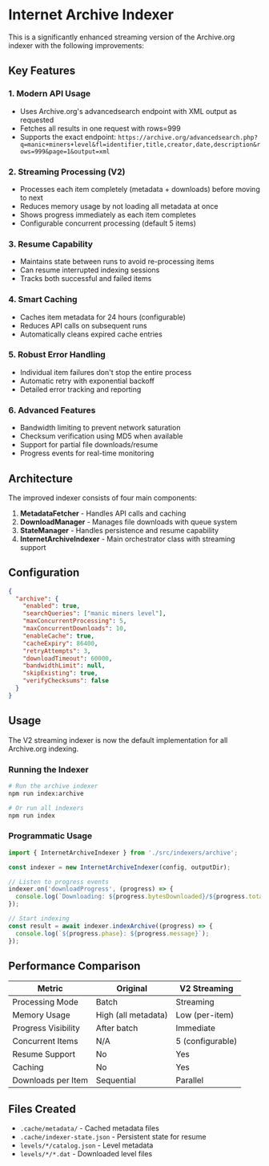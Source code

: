 # Internet Archive Indexer

This is a significantly enhanced streaming version of the Archive.org indexer with the following improvements:

## Key Features

### 1. **Modern API Usage**
- Uses Archive.org's advancedsearch endpoint with XML output as requested
- Fetches all results in one request with rows=999
- Supports the exact endpoint: `https://archive.org/advancedsearch.php?q=manic+miners+level&fl=identifier,title,creator,date,description&rows=999&page=1&output=xml`

### 2. **Streaming Processing (V2)**
- Processes each item completely (metadata + downloads) before moving to next
- Reduces memory usage by not loading all metadata at once
- Shows progress immediately as each item completes
- Configurable concurrent processing (default 5 items)

### 3. **Resume Capability**
- Maintains state between runs to avoid re-processing items
- Can resume interrupted indexing sessions
- Tracks both successful and failed items

### 4. **Smart Caching**
- Caches item metadata for 24 hours (configurable)
- Reduces API calls on subsequent runs
- Automatically cleans expired cache entries

### 5. **Robust Error Handling**
- Individual item failures don't stop the entire process
- Automatic retry with exponential backoff
- Detailed error tracking and reporting

### 6. **Advanced Features**
- Bandwidth limiting to prevent network saturation
- Checksum verification using MD5 when available
- Support for partial file downloads/resume
- Progress events for real-time monitoring

## Architecture

The improved indexer consists of four main components:

1. **MetadataFetcher** - Handles API calls and caching
2. **DownloadManager** - Manages file downloads with queue system
3. **StateManager** - Handles persistence and resume capability
4. **InternetArchiveIndexer** - Main orchestrator class with streaming support

## Configuration

```json
{
  "archive": {
    "enabled": true,
    "searchQueries": ["manic miners level"],
    "maxConcurrentProcessing": 5,
    "maxConcurrentDownloads": 10,
    "enableCache": true,
    "cacheExpiry": 86400,
    "retryAttempts": 3,
    "downloadTimeout": 60000,
    "bandwidthLimit": null,
    "skipExisting": true,
    "verifyChecksums": false
  }
}
```

## Usage

The V2 streaming indexer is now the default implementation for all Archive.org indexing.

### Running the Indexer
```bash
# Run the archive indexer
npm run index:archive

# Or run all indexers
npm run index
```

### Programmatic Usage
```typescript
import { InternetArchiveIndexer } from './src/indexers/archive';

const indexer = new InternetArchiveIndexer(config, outputDir);

// Listen to progress events
indexer.on('downloadProgress', (progress) => {
  console.log(`Downloading: ${progress.bytesDownloaded}/${progress.totalBytes}`);
});

// Start indexing
const result = await indexer.indexArchive((progress) => {
  console.log(`${progress.phase}: ${progress.message}`);
});
```

## Performance Comparison

| Metric | Original | V2 Streaming |
|--------|----------|--------------|
| Processing Mode | Batch | Streaming |
| Memory Usage | High (all metadata) | Low (per-item) |
| Progress Visibility | After batch | Immediate |
| Concurrent Items | N/A | 5 (configurable) |
| Resume Support | No | Yes |
| Caching | No | Yes |
| Downloads per Item | Sequential | Parallel |

## Files Created

- `.cache/metadata/` - Cached metadata files
- `.cache/indexer-state.json` - Persistent state for resume
- `levels/*/catalog.json` - Level metadata
- `levels/*/*.dat` - Downloaded level files